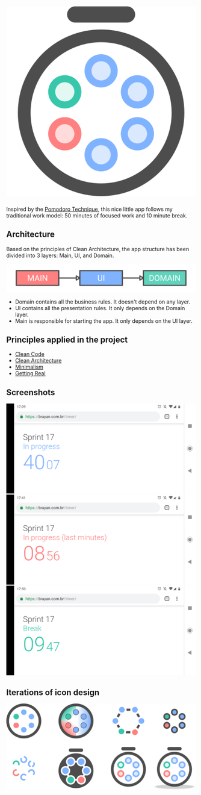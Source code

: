 # ![](design/icon.svg)
Inspired by the [Pomodoro Technique](https://en.wikipedia.org/wiki/Pomodoro_Technique), this nice little app follows my traditional work model: 50 minutes of focused work and 10 minute break.

## Architecture
Based on the principles of Clean Architecture, the app structure has been divided into 3 layers: Main, UI, and Domain.

![](design/architecture.svg)

* Domain contains all the business rules. It doesn't depend on any layer.
* UI contains all the presentation rules. It only depends on the Domain layer.
* Main is responsible for starting the app. It only depends on the UI layer.

## Principles applied in the project
* [Clean Code](https://www.amazon.com/Clean-Code-Handbook-Software-Craftsmanship/dp/0132350882)
* [Clean Architecture](https://blog.cleancoder.com/uncle-bob/2012/08/13/the-clean-architecture.html)
* [Minimalism](https://visme.co/blog/minimalist-graphic-design/)
* [Getting Real](https://basecamp.com/books/getting-real)

## Screenshots
![](design/screenshots/01.png)
![](design/screenshots/02.png)
![](design/screenshots/03.png)

## Iterations of icon design
![](design/icon-iterations.svg)